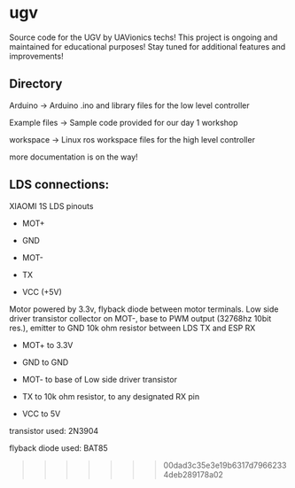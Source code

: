 # ugv

Source code for the UGV by UAVionics techs!
This project is ongoing and maintained for educational purposes! Stay tuned for additional features and improvements!

## Directory

Arduino -> Arduino .ino and library files for the low level controller

Example files -> Sample code provided for our day 1 workshop

workspace -> Linux ros workspace files for the high level controller




more documentation is on the way!




## LDS connections:



XIAOMI 1S LDS pinouts

- MOT+

- GND

- MOT-

- TX

- VCC (+5V)

Motor powered by 3.3v, flyback diode between motor terminals.
Low side driver transistor collector on MOT-, base to PWM output (32768hz 10bit res.), emitter to GND
10k ohm resistor between LDS TX and ESP RX

- MOT+ to 3.3V

- GND to GND

- MOT- to base of Low side driver transistor

- TX to 10k ohm resistor, to any designated RX pin

- VCC to 5V


transistor used: 2N3904

flyback diode used: BAT85
>>>>>>> 00dad3c35e3e19b6317d79662334deb289178a02
